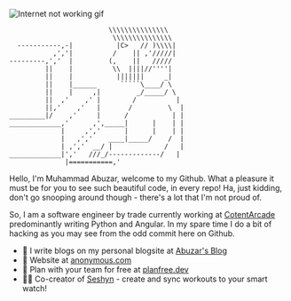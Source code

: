 
![Internet not working gif](https://github.com/saadeghi/saadeghi/raw/master/dino.gif)



```
                         \\\\\\\\\\\\\\\
                          \\\\\\\\\\\\\\\
  -----------,-|           |C>   // )\\\\|
           ,','|          /    || ,'/////|
---------,','  |         (,    ||   /////
         ||    |          \\  ||||//''''|
         ||    |           |||||||     _|
         ||    |______      `````\____/ \
         ||    |     ,|         _/_____/ \
         ||  ,'    ,' |        /          |
         ||,'    ,'   |       /         \  |
_________|/    ,'     |      /           | |
_____________,'      ,',_____|      |    | |
             |     ,','      |      |    | |
             |   ,','    ____|_____/    /  |
             | ,','  __/ |             /   |
_____________|','   ///_/-------------/   |
              |===========,'
```

Hello, I'm Muhammad Abuzar, welcome to my Github. What a pleasure it must be for you to see such beautiful code, in every repo! Ha, just kidding, don't go snooping around though - there's a lot that I'm not proud of. 

So, I am a software engineer by trade currently working at [CotentArcade](https://www.contentarcade.com/) predominantly writing Python and Angular. In my spare time I do a bit of hacking as you may see from the odd commit here on Github. 

- 📗 I write blogs on my personal blogsite at [Abuzar's Blog](https://abuzar-061.github.io/CV/Project-Portfolio.html) 
- 💬 Website at [anonymous.com](https://abuzar-061.github.io/CV/Project-Portfolio.html)
- 📆 Plan with your team for free at [planfree.dev](https://www.planfree.dev/#/) 
- 🏃‍♂️ Co-creator of [Seshyn](https://seshyn.com) - create and sync workouts to your smart watch!




